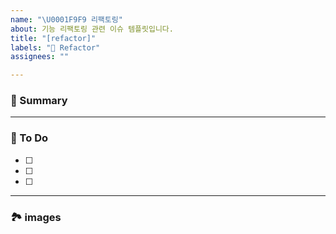 ```yaml
---
name: "\U0001F9F9 리팩토링"
about: 기능 리팩토링 관련 이슈 템플릿입니다.
title: "[refactor]"
labels: "🧹 Refactor"
assignees: ""

---
```


### 🚀 Summary

<!-- 해당 이슈에 대한 간략한 설명을 적어주세요. -->

---

### 📝 To Do

<!-- 해야할 일을 적어주세요. -->

- [ ]
- [ ]
- [ ]

---

### 🏞️ images 

<!-- 관련된 이미지가 있으면 추가해주세요. -->
